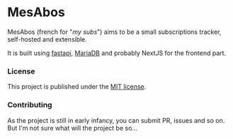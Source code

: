 # MesAbos

MesAbos (french for "_my subs_") aims to be a small subscriptions tracker, self-hosted and extensible.

It is built using [fastapi](https://fastapi.tiangolo.com), [MariaDB](https://www.mariadb.org) and probably NextJS for
the frontend part.

### License

This project is published under the [MIT license](LICENSE).

### Contributing

As the project is still in early infancy, you can submit PR, issues and so on. But I'm not sure what will the project be
so...
